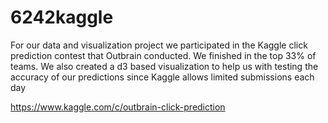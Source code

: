 # 6242kaggle

For our data and visualization project we participated in the Kaggle click prediction contest that Outbrain conducted. We finished in the top 33% of teams. We also created a d3 based visualization to help us with testing the accuracy of our predictions since Kaggle allows limited submissions each day 

https://www.kaggle.com/c/outbrain-click-prediction 
